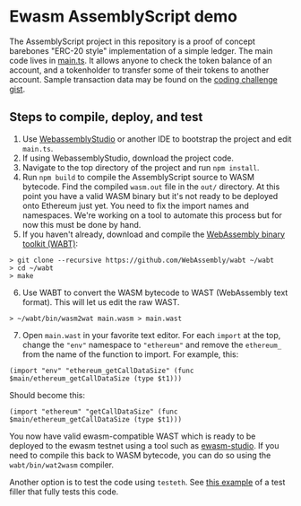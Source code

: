 # Ewasm AssemblyScript demo

The AssemblyScript project in this repository is a proof of concept barebones "ERC-20 style" implementation of a simple ledger. The main code lives in [main.ts](https://github.com/lrettig/wrc20-challenge/blob/master/assembly/main.ts). It allows anyone to check the token balance of an account, and a tokenholder to transfer some of their tokens to another account. Sample transaction data may be found on the [coding challenge gist](https://gist.github.com/axic/16158c5c88fbc7b1d09dfa8c658bc363).

## Steps to compile, deploy, and test

1. Use [WebassemblyStudio](https://webassembly.studio/) or another IDE to bootstrap the project and edit `main.ts`.
2. If using WebassemblyStudio, download the project code.
3. Navigate to the top directory of the project and run `npm install`.
4. Run `npm build` to compile the AssemblyScript source to WASM bytecode. Find the compiled `wasm.out` file in the `out/` directory. At this point you have a valid WASM binary but it's not ready to be deployed onto Ethereum just yet. You need to fix the import names and namespaces. We're working on a tool to automate this process but for now this must be done by hand.
5. If you haven't already, download and compile the [WebAssembly binary toolkit (WABT)](https://github.com/WebAssembly/wabt):
```
> git clone --recursive https://github.com/WebAssembly/wabt ~/wabt
> cd ~/wabt
> make
```
6. Use WABT to convert the WASM bytecode to WAST (WebAssembly text format). This will let us edit the raw WAST.
```
> ~/wabt/bin/wasm2wat main.wasm > main.wast
```
7. Open `main.wast` in your favorite text editor. For each `import` at the top, change the `"env"` namespace to `"ethereum"` and remove the `ethereum_` from the name of the function to import. For example, this:
```
(import "env" "ethereum_getCallDataSize" (func $main/ethereum_getCallDataSize (type $t1)))
```
Should become this:
```
(import "ethereum" "getCallDataSize" (func $main/ethereum_getCallDataSize (type $t1)))
```
You now have valid ewasm-compatible WAST which is ready to be deployed to the ewasm testnet using a tool such as [ewasm-studio](https://github.com/ewasm/ewasm-studio). If you need to compile this back to WASM bytecode, you can do so using the `wabt/bin/wat2wasm` compiler.

Another option is to test the code using `testeth`. See [this example](https://github.com/lrettig/tests/blob/wrc20-challenge/src/GeneralStateTestsFiller/stEWASMTests/wrc20ChallengeFiller.yml) of a test filler that fully tests this code.
